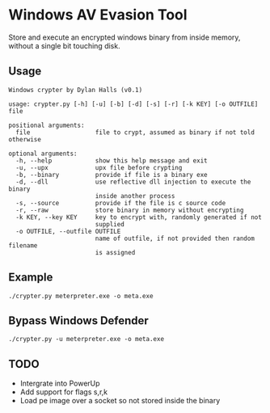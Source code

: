 # Windows AV Evasion Tool

Store and execute an encrypted windows binary from inside memory, without a single bit touching disk.

## Usage

```
Windows crypter by Dylan Halls (v0.1)

usage: crypter.py [-h] [-u] [-b] [-d] [-s] [-r] [-k KEY] [-o OUTFILE] file

positional arguments:
  file                  file to crypt, assumed as binary if not told otherwise

optional arguments:
  -h, --help            show this help message and exit
  -u, --upx             upx file before crypting
  -b, --binary          provide if file is a binary exe
  -d, --dll             use reflective dll injection to execute the binary
                        inside another process
  -s, --source          provide if the file is c source code
  -r, --raw             store binary in memory without encrypting
  -k KEY, --key KEY     key to encrypt with, randomly generated if not
                        supplied
  -o OUTFILE, --outfile OUTFILE
                        name of outfile, if not provided then random filename
                        is assigned
```

## Example

`./crypter.py meterpreter.exe -o meta.exe`

## Bypass Windows Defender

`./crypter.py -u meterpreter.exe -o meta.exe`

## TODO

  - Intergrate into PowerUp
  - Add support for flags s,r,k
  - Load pe image over a socket so not stored inside the binary
